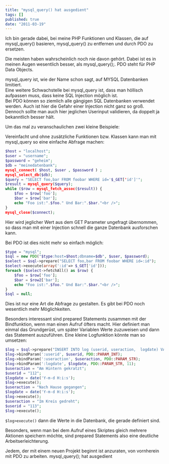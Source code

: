 ```yaml
---
title: "mysql_query() hat ausgedient"
tags: []
published: true
date: "2011-03-19"
---
```


Ich bin gerade dabei, bei meine PHP Funktionen und Klassen, die auf mysql_query() basieren, mysql_query() zu entfernen und durch PDO zu ersetzen.

Die meisten haben wahrscheinlich noch nie davon gehört. Dabei ist es in meinen Augen wesentlich besser, als mysql_query();. PDO steht für PHP Data Objects.

mysql_query ist, wie der Name schon sagt, auf MYSQL Datenbanken limitiert.  
Eine weitere Schwachstelle bei mysql_query ist, dass man höllisch aufpassen muss, dass keine SQL Injection möglich ist.  
Bei PDO können so ziemlich alle gängigen SQL Datenbanken verwendet werden. Auch ist hier die Gefahr einer Injection nicht ganz so groß. Dennoch sollte man auch hier jeglichen Userinput validieren, da doppelt ja bekanntlich besser hält.

Um das mal zu veranschaulichen zwei kleine Beispiele:

Vereinfacht und ohne zusätzliche Funktionen bzw. Klassen kann man mit mysql_query so eine einfache Abfrage machen:

```php
$host = "localhost";
$user = "username";
$password = "geheim";
$db = "meinedatenbank";
mysql_connect( $host, $user , $password ) ;
mysql_select_db($db);
$query = "SELECT foo,bar FROM foobar WHERE id='$_GET['id']'";
$result = mysql_query($query);
while ($row = mysql_fetch_assoc($result)) {
    $foo = $row['foo'];
    $bar = $row['bar'];
    echo "Foo ist:".$foo." Und Bar:".$bar."<br />";
}
mysql_close($connect);
```

Hier wird jeglicher Wert aus dem GET Parameter ungefragt übernommen, so dass man mit einer Injection schnell die ganze Datenbank ausforschen kann.

Bei PDO ist dies nicht mehr so einfach möglich:

```php
$type = "mysql";
$sql = new PDO("$type:host=$host;dbname=$db", $user, $password);
$select = $sql->prepare("SELECT foo,bar FROM foobar WHERE id=:id");
$select->execute(array(':id'=> $_GET['id']));
foreach ($select->fetchAll() as $row) {
    $foo = $row['foo'];
    $bar = $row2['bar'];
    echo "Foo ist:".$foo." Und Bar:".$bar."<br />";
}
$sql = null;
```

Dies ist nur eine Art die Abfrage zu gestalten. Es gibt bei PDO noch wesentlich mehr Möglichkeiten.

Besonders interessant sind prepared Statements zusammen mit der Bindfunktion, wenn man einen Aufruf öfters macht. Hier definiert man einmal das Grundgerüst, um später Variablen Werte zuzuweisen und dann das Statement auszuführen. Eine kleine Logfunktion könnte man so umsetzen:

```php
$log = $sql->prepare("INSERT INTO log (userid, useraction,  logdate) VALUES (:userid, :useraction,  :logdate)");
$log->bindParam(':userid', $userid, PDO::PARAM_INT);
$log->bindParam(':useraction', $useraction, PDO::PARAM_STR);
$log->bindParam(':logdate', $logdate, PDO::PARAM_STR, 11);
$useraction = "Am Hintern gekratzt";
$userid = "112";
$logdate = date('Y-m-d H:i:s');
$log->execute();
$useraction = "Nach Hause gegangen";
$logdate = date('Y-m-d H:i:s');
$log->execute();
$useraction = "Im Kreis gedreht";
$userid = "113";
$log->execute();
```

`$log>execute()` dann die Werte in die Datenbank, die gerade definiert sind.

Besonders, wenn man bei dem Aufruf eines Skriptes gleich mehrere Aktionen speichern möchte, sind prepared Statements also eine deutliche Arbeitserleichterung.

Jedem, der mit einem neuen Projekt beginnt ist anzuraten, von vornherein mit PDO zu arbeiten. mysql_query(); hat ausgedient

